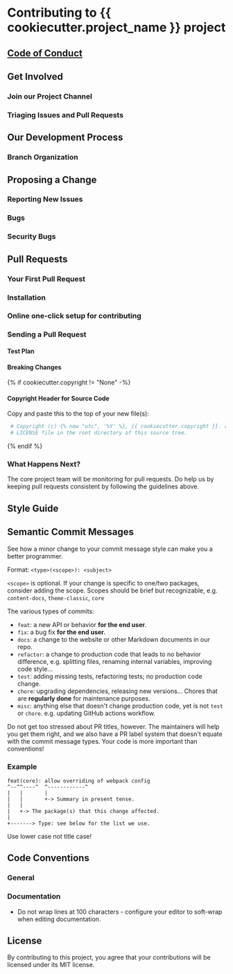 # Contributing to {{ cookiecutter.project_name }} project


## [Code of Conduct](...)


## Get Involved


### Join our Project Channel


### Triaging Issues and Pull Requests


## Our Development Process


### Branch Organization

## Proposing a Change


### Reporting New Issues

### Bugs


### Security Bugs


## Pull Requests


### Your First Pull Request


### Installation


### Online one-click setup for contributing


### Sending a Pull Request

#### Test Plan


#### Breaking Changes      

{% if cookiecutter.copyright != "None" -%}
        
#### Copyright Header for Source Code

Copy and paste this to the top of your new file(s):

```python
 # Copyright (c) {% now "utc", '%Y' %}, {{ cookiecutter.copyright }}. and its affiliates. Unauthorised use, distribution or duplication is prohibited
 # LICENSE file in the root directory of this source tree.
```

{% endif %}


### What Happens Next?

The core project team will be monitoring for pull requests. Do help us by keeping pull requests consistent by following the guidelines above.

## Style Guide


## Semantic Commit Messages

See how a minor change to your commit message style can make you a better programmer.

Format: `<type>(<scope>): <subject>`

`<scope>` is optional. If your change is specific to one/two packages, consider adding the scope. Scopes should be brief but recognizable, e.g. `content-docs`, `theme-classic`, `core`

The various types of commits:

- `feat`: a new API or behavior **for the end user**.
- `fix`: a bug fix **for the end user**.
- `docs`: a change to the website or other Markdown documents in our repo.
- `refactor`: a change to production code that leads to no behavior difference, e.g. splitting files, renaming internal variables, improving code style...
- `test`: adding missing tests, refactoring tests; no production code change.
- `chore`: upgrading dependencies, releasing new versions... Chores that are **regularly done** for maintenance purposes.
- `misc`: anything else that doesn't change production code, yet is not `test` or `chore`. e.g. updating GitHub actions workflow.

Do not get too stressed about PR titles, however. The maintainers will help you get them right, and we also have a PR label system that doesn't equate with the commit message types. Your code is more important than conventions!

### Example

```
feat(core): allow overriding of webpack config
^--^^----^  ^------------^
|   |       |
|   |       +-> Summary in present tense.
|   |
|   +-> The package(s) that this change affected.
|
+-------> Type: see below for the list we use.
```

Use lower case not title case!

## Code Conventions

### General


### Documentation

- Do not wrap lines at 100 characters - configure your editor to soft-wrap when editing documentation.

## License

By contributing to this project, you agree that your contributions will be licensed under its MIT license.
